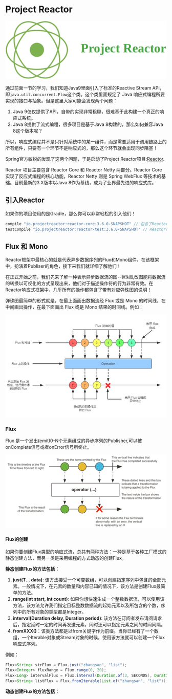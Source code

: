 # Project Reactor

![project-reactor](../images/project-reactive.jpg)

通过前面一节的学习，我们知道Java9里面引入了标准的Reactive Stream API，即`java.util.concurrent.Flow`这个类。这个类里面规定了 Java 响应式编程所要实现的接口与抽象。但是这里大家可能会发现两个问题：

1. Java 9仅仅提供了API，自带的实现非常粗糙，很难基于此构建一个真正的响应式系统。
2. Java 8提供了流式编程，很多项目是基于Java 8构建的，那么如何兼容Java 8这个版本呢？

所以，响应式编程并不是只针对系统中的某一组件，而是需要适用于调用链路上的所有组件，只要有一个环节不是响应式的，那么这个环节就会出现同步阻塞！

Spring官方敏锐的发现了这两个问题，于是启动了Project Reactor项目:[Reactor](https://github.com/reactor).

Reactor 项目主要包含 Reactor Core 和 Reactor Netty 两部分。Reactor Core 实现了反应式编程的核心功能，Reactor Netty 则是 Spring WebFlux 等技术的基础。目前最新的3.X版本以Java 8作为基线，成为了业界最先进的响应式库。

## 引入Reactor

如果你的项目使用的是Gradle，那么你可以非常轻松的引入他们！

```gradle
compile "io.projectreactor:reactor-core:3.6.0-SNAPSHOT" // 包含了Reactor的核心功能
testCompile "io.projectreactor:reactor-test:3.6.0-SNAPSHOT" // Reactor的测试框架
```

## Flux 和 Mono

Reactor框架中最核心的就是代表异步数据序列的Flux和Mono组件，在该框架中，扮演着Publiser的角色，接下来我们就详细了解他们！

在正式开始之前，我们先来了解一种表示异步数据流的图--`弹珠图`,改图能将数据流的转换以可视化的方式呈现出来，他们对于描述操作符的行为非常有效。在Reactor响应式框架中，几乎所有的操作都包含了带有对应弹珠图的说明！

弹珠图最简单的形式就是，在最上面画出数据流经 Flux 或是 Mono 的时间线，在中间画出操作，在最下面画出 Flux 或是 Mono 结果的时间线。例如：

![marble-diagram](../images/marble-diagram.jpg)

### Flux

Flux 是一个发出(emit)0-N个元素组成的异步序列的Publisher<T>,可以被onComplete信号或者onError信号所终止。

![flux-diagram](../images/flux-diagram.svg)

#### Flux的创建

如果你要创建Flux类型的响应式流，总共有两种方法：一种是基于各种工厂模式的静态创建方法，而另一类是采用编程的方式动态的创建Flux。

**静态创建Flux的方法包括：**
1. **just(T... data)**: 该方法接受一个可变数组，可以创建指定序列中包含的全部元素。一般情况下，在元素的数量和内容已知的情况下，该方法是创建Flux最简单的方法。
2. **range(int start, int count)**: 如果你想快速生成一个整数数据流，可以使用该方法，该方法允许我们指定目标整数数据流的起始元素以及所包含的个数，序列中的所有对象的类型都是Integer。
3. **interval(Duration delay, Duration period)**: 该方法在订阅者发布请阅请求后，指定延时一定的时间再发送元素，同时还可以指定元素之间的时间间隔。
4. **fromXXX()**：该类方法都是以from关键字作为前缀。当你已经有了一个数组，一个Iterable对象或Stream对象的时候，使用该方法就可以创建一个Flux响应式序列。

例如：
```java
Flux<String> strFlux = Flux.just("zhangsan", "lisi");
Flux<Integer> fluxRange = Flux.range(0, 20);
Flux<Long> intervalFlux = Flux.interval(Duration.of(3, SECONDS), Duration.of(1, SECONDS));
Flux<String> listFlux = Flux.fromIterable(List.of("zhangsan", "list"));
```

**动态创建Flux的方法包括：**







